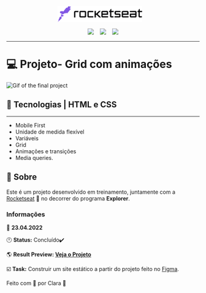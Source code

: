 <div align="center">
<img width="220px" src="https://raw.githubusercontent.com/Rocketseat/awesome/master/assets/logo_rocketseat.png" alt="">&nbsp;&nbsp;&nbsp;
<img width="150px" src="https://www.rocketseat.com.br/_next/image?url=%2Fassets%2Flogos%2Fexplorer.svg&w=256&q=75"  alt="">
<br>
<p align="center">
<img src="https://img.shields.io/github/last-commit/Clara-Pacheco/ Desafio_Rocketseat--Nivel3_Explorer--Grid-com-animacoes?style=for-the-badge"/>&nbsp;&nbsp;&nbsp;
<img src="https://img.shields.io/github/repo-size/Clara-Pacheco/Desafio_Rocketseat--Nivel3_Explorer--Grid-com-animacoes?style=for-the-badge"/>&nbsp;&nbsp;&nbsp;
<img src="https://img.shields.io/github/languages/count/Clara-Pacheco/Desafio_Rocketseat--Nivel3_Explorer--Grid-com-animacoes?style=for-the-badge"/>
</p>
</div>

---

# 💻 Projeto- Grid com animações

![Gif of the final project](https://github.com/Clara-Pacheco/Desafio_Rocketseat--Nivel3_Explorer--Grid-com-animacoes/blob/main/assets/sc.gif)

## 🧪 Tecnologias | HTML e CSS
---
- Mobile First
- Unidade de medida flexível
- Variáveis
- Grid
- Animações e transições
- Media queries.

##  📕 Sobre  

<p>Este é um projeto desenvolvido em treinamento, juntamente com a 
<a  href="https://www.rocketseat.com.br">Rocketseat</a> 🚀
no decorrer do programa <b>Explorer</b>.

### Informações  

📅 **23.04.2022**

🕛 **Status:** Concluído✔️

🌎 **Result Preview: [Veja o Projeto](https://clara-pacheco.github.io/Desafio_Rocketseat--Nivel3_Explorer--Grid-com-animacoes/)**

☑️ **Task:** Construir um site estático a partir do projeto feito no [Figma](https://www.figma.com/?msclkid=693c810ebe8911eca011029d246e9391).

Feito com 💜 por Clara 🚀
</p>
